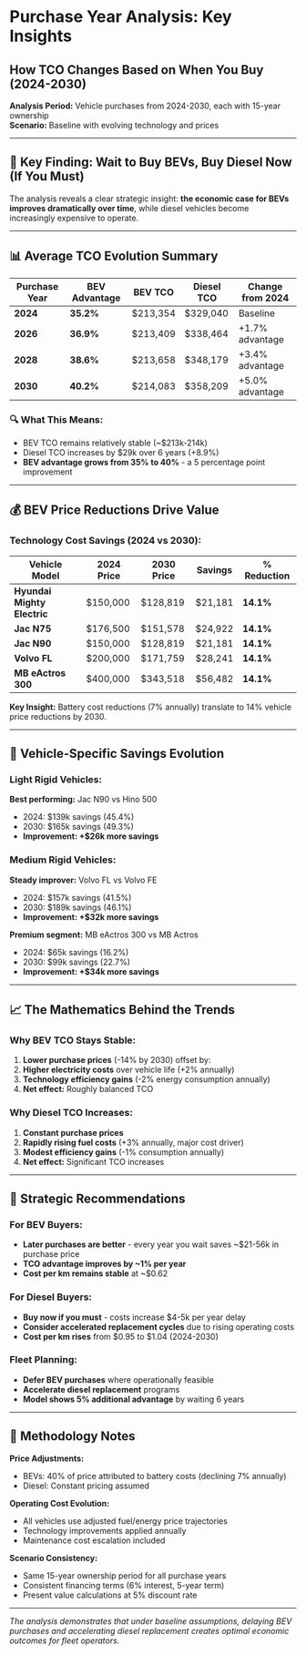 # Purchase Year Analysis: Key Insights
## How TCO Changes Based on When You Buy (2024-2030)

**Analysis Period:** Vehicle purchases from 2024-2030, each with 15-year ownership  
**Scenario:** Baseline with evolving technology and prices  

---

## 🎯 **Key Finding: Wait to Buy BEVs, Buy Diesel Now (If You Must)**

The analysis reveals a clear strategic insight: **the economic case for BEVs improves dramatically over time**, while diesel vehicles become increasingly expensive to operate.

---

## 📊 **Average TCO Evolution Summary**

| Purchase Year | BEV Advantage | BEV TCO | Diesel TCO | Change from 2024 |
|---------------|---------------|---------|------------|------------------|
| **2024** | **35.2%** | $213,354 | $329,040 | Baseline |
| **2026** | **36.9%** | $213,409 | $338,464 | +1.7% advantage |
| **2028** | **38.6%** | $213,658 | $348,179 | +3.4% advantage |
| **2030** | **40.2%** | $214,083 | $358,209 | +5.0% advantage |

### 🔍 **What This Means:**
- BEV TCO remains relatively stable (~$213k-214k)
- Diesel TCO increases by $29k over 6 years (+8.9%)
- **BEV advantage grows from 35% to 40%** - a 5 percentage point improvement

---

## 💰 **BEV Price Reductions Drive Value**

### Technology Cost Savings (2024 vs 2030):

| Vehicle Model | 2024 Price | 2030 Price | Savings | % Reduction |
|---------------|------------|------------|---------|-------------|
| **Hyundai Mighty Electric** | $150,000 | $128,819 | $21,181 | **14.1%** |
| **Jac N75** | $176,500 | $151,578 | $24,922 | **14.1%** |
| **Jac N90** | $150,000 | $128,819 | $21,181 | **14.1%** |
| **Volvo FL** | $200,000 | $171,759 | $28,241 | **14.1%** |
| **MB eActros 300** | $400,000 | $343,518 | $56,482 | **14.1%** |

**Key Insight:** Battery cost reductions (7% annually) translate to 14% vehicle price reductions by 2030.

---

## 🚛 **Vehicle-Specific Savings Evolution**

### Light Rigid Vehicles:
**Best performing:** Jac N90 vs Hino 500
- 2024: $139k savings (45.4%)
- 2030: $165k savings (49.3%)
- **Improvement: +$26k more savings**

### Medium Rigid Vehicles:
**Steady improver:** Volvo FL vs Volvo FE  
- 2024: $157k savings (41.5%)
- 2030: $189k savings (46.1%)
- **Improvement: +$32k more savings**

**Premium segment:** MB eActros 300 vs MB Actros
- 2024: $65k savings (16.2%)
- 2030: $99k savings (22.7%)
- **Improvement: +$34k more savings**

---

## 📈 **The Mathematics Behind the Trends**

### Why BEV TCO Stays Stable:
1. **Lower purchase prices** (-14% by 2030) offset by:
2. **Higher electricity costs** over vehicle life (+2% annually)
3. **Technology efficiency gains** (-2% energy consumption annually)
4. **Net effect:** Roughly balanced TCO

### Why Diesel TCO Increases:
1. **Constant purchase prices** 
2. **Rapidly rising fuel costs** (+3% annually, major cost driver)
3. **Modest efficiency gains** (-1% consumption annually)
4. **Net effect:** Significant TCO increases

---

## 🎯 **Strategic Recommendations**

### **For BEV Buyers:**
- **Later purchases are better** - every year you wait saves ~$21-56k in purchase price
- **TCO advantage improves by ~1% per year** 
- **Cost per km remains stable** at ~$0.62

### **For Diesel Buyers:**
- **Buy now if you must** - costs increase $4-5k per year delay
- **Consider accelerated replacement cycles** due to rising operating costs
- **Cost per km rises** from $0.95 to $1.04 (2024-2030)

### **Fleet Planning:**
- **Defer BEV purchases** where operationally feasible
- **Accelerate diesel replacement** programs
- **Model shows 5% additional advantage** by waiting 6 years

---

## 🔬 **Methodology Notes**

**Price Adjustments:**
- BEVs: 40% of price attributed to battery costs (declining 7% annually)
- Diesel: Constant pricing assumed

**Operating Cost Evolution:**
- All vehicles use adjusted fuel/energy price trajectories
- Technology improvements applied annually
- Maintenance cost escalation included

**Scenario Consistency:**
- Same 15-year ownership period for all purchase years
- Consistent financing terms (6% interest, 5-year term)
- Present value calculations at 5% discount rate

---

*The analysis demonstrates that under baseline assumptions, delaying BEV purchases and accelerating diesel replacement creates optimal economic outcomes for fleet operators.* 